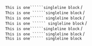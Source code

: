 ﻿```This is one``````singleline block```
/  
```This is one ``````singleline block```
/  
```This is one`````` singleline block```
/  
```This is one `````` singleline block```
/  
 ```This is one``````singleline block```
/  
 ```This is one ``````singleline block``` 
/  
```This is one`````` singleline block``` 
